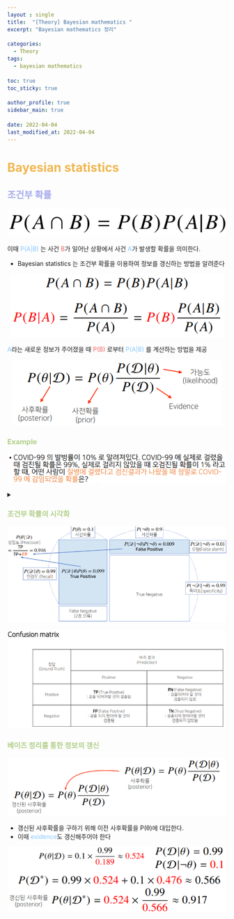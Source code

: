 ```yaml
---
layout : single
title:  "[Theory] Bayesian mathematics "
excerpt: "Bayesian mathematics 정리"

categories:
  - Theory
tags:
  - bayesian mathematics

toc: true
toc_sticky: true

author_profile: true
sidebar_main: true

date: 2022-04-04
last_modified_at: 2022-04-04
---
```


# <span style="color: #f0b752">Bayesian statistics</span>

## <span style="color: #a6acec">조건부 확률</span>

<p align="center"><img src="/assets/images/bayesian/option.png"></p>

이때 <span style="color: #88c8ff">P(A|B)</span> 는 사건 <span style="color: #ed6663">B</span>가 일어난 상황에서 사건 <span style="color: #88c8ff">A</span>가 발생할 확률을 의미한다.

- Bayesian statistics 는 조건부 확률을 이용하여 정보를 갱신하는 방법을 알려준다

<p align="center"><img src="/assets/images/bayesian/how.png"></p>

<span style="color: #88c8ff">A</span>라는 새로운 정보가 주어졌을 때 <span style="color: #ed6663">P(B)</span> 로부터 <span style="color: #88c8ff">P(A|B)</span> 를 계산하는 방법을 제공

<p align="center"><img src="/assets/images/bayesian/ex.png"></p>

### <span style="color: #b1cf89">Example</span>

<p align="center"><img src="/assets/images/bayesian/problem.png"></p>

<details> <summary><span style="color: #ffffff">Answer</span></summary> <div markdown="1"><p align="center"><img src="/assets/images/bayesian/answer.png"></p></div> </details>

### <span style="color: #b1cf89">조건부 확률의 시각화</span>

<p align="center"><img src="/assets/images/bayesian/visual.png"></p>

<p align="center"><img src="/assets/images/bayesian/excel.png"></p>

### <span style="color: #b1cf89">베이즈 정리를 통한 정보의 갱신</span>

<p align="center"><img src="/assets/images/bayesian/update.png"></p>

- 갱신된 사후확률을 구하기 위해 이전 사후확률을 P(θ)에 대입한다.
- 이때 <span style="color: #88c8ff">evidence</span>도 갱신해주어야 한다

<p align="center"><img src="/assets/images/bayesian/update2.png"></p>